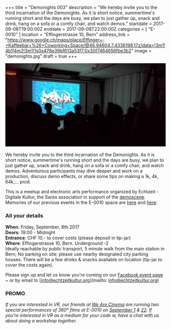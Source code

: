 +++
title = "Demonights 003"
description = "We hereby invite you to the third incarnation of the Demonights. As it is short notice, summertime's running short and the days are busy,  we plan to just gather up, snack and drink, hang on a sofa or a comfy chair, and watch demos."
startdate = 2017-09-08T19:00:00Z
enddate = 2017-09-08T22:00:00Z
categories = [ "E-0010" ]
location = "Effingerstrasse 10, Bern"
address_link = "https://www.google.ch/maps/place/Effinger+-+Kaffeebar+%26+Coworking+Space/@46.94604,7.4336198,17z/data=!3m1!4b1!4m2!3m1!1s0x478e39bf613a53f7:0x30f7464656fbe3b2"
image = "demonights.jpg"
draft = true
+++

![Demonights](demonights.jpg)

We hereby invite you to the third incarnation of the Demonights. As it is short notice, summertime's running short and the days are busy,  we plan to just gather up, snack and drink, hang on a sofa or a comfy chair, and watch demos. Adventurous participants may dive deeper and work on a production, discuss demo effects, or share some tips on making a 1k, 4k, 64k,... prod.

This is a meetup and electronic arts performance organized by Echtzeit - Digitale Kultur, the Swiss association in support of the [demoscene](https://en.wikipedia.org/wiki/Demoscene). Memories of our previous events in the E-0010 space are [here](http://showmethedemo.buenz.li/) and [here](https://www.facebook.com/demodays).

### All your details
**When**: Friday, September, 8th 2017  
**Doors**: 19:00 - Midnight  
**Entrance**: CHF 10.- to cover costs (please deposit in tip-jar)  
**Where**: Effingerstrasse 10, Bern. Underground -2  
Ideally reachable by public transport, 5 minute walk from the main station in Bern; No parking on site: please use nearby designated city parking houses.
There will be a few drinks & snacks available on location (tip-jar to cover the costs again).

Please sign up and let us know you're coming on our [Facebook event page](https://www.facebook.com/events/1882487658744186) ~ or by email to [info@echtzeitkultur.org](mailto: info@echtzeitkultur.org)

### PROMO
*If you are interested in VR, our friends at [We Are Cinema](http://wearecinema.ch/) are running two special performances of 360° films at E-0010 on [September 1](https://www.effinger.ch/events/100131/) & [22](https://www.effinger.ch/events/100132/). If you're interested in VR as a medium for your code w, have a chat with us about doing a workshop together.*
